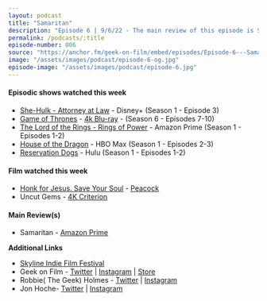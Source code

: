 ```yaml
---
layout: podcast
title: "Samaritan"
description: "Episode 6 | 9/6/22 - The main review of this episode is Samaritan and discuss Honk For Jesus, Uncut Gems, House of the Dragon, The Lord of the Rings: The Rings of Power."
permalink: /podcasts/:title
episode-number: 006
source: "https://anchor.fm/geek-on-film/embed/episodes/Episode-6---Samaritan-9522-e1ndl7u"
image: "/assets/images/podcast/episode-6-og.jpg"
episode-image: "/assets/images/podcast/episode-6.jpg"
---
```

<h4><strong>Episodic shows watched this week</strong></h4>
<ul>
 <li><a href="https://disneyplusoriginals.disney.com/show/she-hulk"><u>She-Hulk - Attorney at Law</u></a> - Disney+ (Season 1 - Episode 3)</li>
 <li><a href="https://www.hbomax.com/series/urn:hbo:series:GVU2cggagzYNJjhsJATwo"><u>Game of Thrones</u></a> - <a href="https://amzn.to/3pGBCpv"><u>4k Blu-ray</u></a> - (Season 6 - Episodes 7-10)</li>
  <li><a href="https://amzn.to/3RFOyrJ"><u>The Lord of the Rings - Rings of Power</u></a> - Amazon Prime (Season 1 - Episodes 1-2)</li>
  <li><a href="https://www.hbomax.com/series/urn:hbo:series:GYsYeoAxKH8LCwgEAAAOR"><u>House of the Dragon</u></a> - HBO Max (Season 1 - Episodes 2-3)</li>
  <li><a href="https://www.hulu.com/series/reservation-dogs-5a310c23-e2db-4c9f-a66c-27c2fee43d92"><u>Reservation Dogs</u></a> - Hulu (Season 1 - Episodes 1-2)</li>
</ul>
<h4><strong>Film watched this week</strong></h4>
<ul>
  <li><a href="https://www.focusfeatures.com/honk-for-jesus-save-your-soul"><u>Honk for Jesus. Save Your Soul</u></a> - <a href="https://www.peacocktv.com/stream-movies/honk-for-jesus-save-your-soul"><u>Peacock</u></a></li>
  <li>Uncut Gems - <a href="https://amzn.to/3CRAasc"><u>4K Criterion</u></a></li>
</ul>
<h4><strong>Main Review(s)</strong></h4>
<ul>
  <li>Samaritan - <a href="https://amzn.to/3qe0tkM"><u>Amazon Prime<br>
</u></a></li>
</ul>
<p><strong>Additional Links</strong></p>
<ul>
  <li><a href="https://skylineindiefilmfest.org/"><u>Skyline Indie Film Festival<br>
</u></a></li>
  <li>Geek on Film - <a href="https://twitter.com/geekonfilmcom"><u>Twitter</u></a> | <a href="https://www.instagram.com/geekonfilmcom/"><u>Instagram</u></a> | <a href="https://www.geekonfilm.shop/"><u>Store</u></a></li>
  <li>Robbie( The Geek) Holmes - <a href="https://twitter.com/robbiethegeek"><u>Twitter</u></a> | <a href="https://www.instagram.com/robbiethegeek/"><u>Instagram</u></a></li>
  <li>Jon Hoche- <a href="https://twitter.com/JonHoche"><u>Twitter</u></a> | <a href="https://www.instagram.com/jonhoche/"><u>Instagram</u></a></li>
</ul>